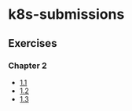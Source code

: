 # k8s-submissions

## Exercises

### Chapter 2

- [1.1](https://github.com/rahul-004x/k8s-submissions/tree/main/chapter1-basics/log_output)
- [1.2](https://github.com/rahul-004x/k8s-submissions/tree/main/chapter1-basics/the_project)
- [1.3](https://github.com/rahul-004x/k8s-submissiosn/tree/main/chapter1-basics/log_output)